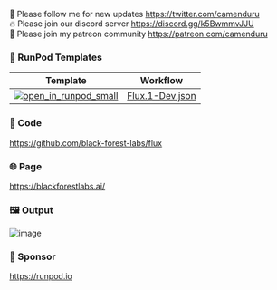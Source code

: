 🐣 Please follow me for new updates https://twitter.com/camenduru <br />
🔥 Please join our discord server https://discord.gg/k5BwmmvJJU <br />
🥳 Please join my patreon community https://patreon.com/camenduru <br />

### 🍇 RunPod Templates

| Template | Workflow
| --- | --- |
[![open_in_runpod_small](https://github.com/user-attachments/assets/620c622a-fb34-4a0a-bd0c-16ff195c90e9)](https://runpod.io/console/deploy?template=y1vexvzg7r&ref=iqi9iy8y) | [Flux.1-Dev.json](https://github.com/camenduru/flux-runpod/blob/main/Flux.1-Dev-ComfyUI.json)

### 🧬 Code
https://github.com/black-forest-labs/flux

### 🌐 Page
https://blackforestlabs.ai/

### 🖼 Output
![image](https://github.com/user-attachments/assets/07795262-a1b7-4db2-adca-037773d928c5)

### 🏢 Sponsor
https://runpod.io

